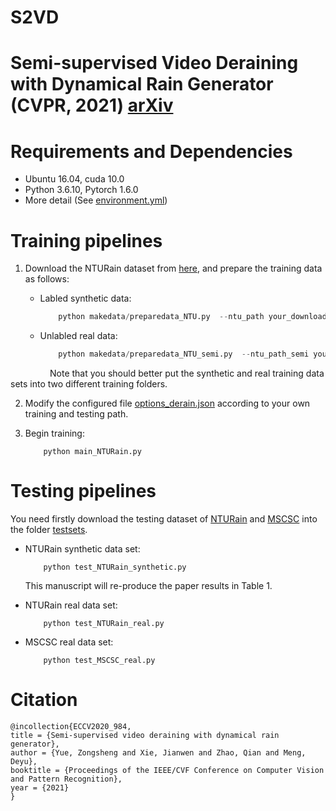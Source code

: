 # S2VD
# Semi-supervised Video Deraining with Dynamical Rain Generator (CVPR, 2021) [arXiv](https://arxiv.org/abs/2103.07939)

# Requirements and Dependencies
* Ubuntu 16.04, cuda 10.0
* Python 3.6.10, Pytorch 1.6.0
* More detail (See [environment.yml](environment.yml))

# Training pipelines
1. Download the NTURain dataset from [here](https://github.com/hotndy/SPAC-SupplementaryMaterials), and prepare the training data as follows:
    - Labled synthetic data:
        ```python
            python makedata/preparedata_NTU.py  --ntu_path your_downloaded_synthetic_path --train_path your_saved_train_path 
        ```

    - Unlabled real data:

        ```python
            python makedata/preparedata_NTU_semi.py  --ntu_path_semi your_downloaded_real_path --train_path your_saved_train_path
        ```

&nbsp; &nbsp; &nbsp; &nbsp; &nbsp; &nbsp; &nbsp; &nbsp; Note that you should better put the synthetic and real training data sets into two different training folders.

2. Modify the configured file [options_derain.json](options_derain.json) according to your own training and testing path. 

3. Begin training:

    ```
        python main_NTURain.py
    ```

# Testing pipelines
You need firstly download the testing dataset of [NTURain](https://github.com/hotndy/SPAC-SupplementaryMaterials) and [MSCSC](MSCS://github.com/MinghanLi/MS-CSC-Rain-Streak-Removal) into the folder [testsets](testsets).

+ NTURain synthetic data set:
    ```
        python test_NTURain_synthetic.py
    ```

    This manuscript will re-produce the paper results in Table 1. 


+ NTURain real data set:
    ```
        python test_NTURain_real.py
    ```

+ MSCSC real data set:
    ```
        python test_MSCSC_real.py
    ```


# Citation
```
@incollection{ECCV2020_984,
title = {Semi-supervised video deraining with dynamical rain generator},
author = {Yue, Zongsheng and Xie, Jianwen and Zhao, Qian and Meng, Deyu},
booktitle = {Proceedings of the IEEE/CVF Conference on Computer Vision and Pattern Recognition},
year = {2021}
}
```
